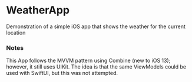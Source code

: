 # WeatherApp

Demonstration of a simple iOS app that shows the weather for the current location

### Notes
This App follows the MVVM pattern using Combine (new to iOS 13); however, it still uses UIKit.
The idea is that the same ViewModels could be used with SwiftUI, but this was not attempted. 

